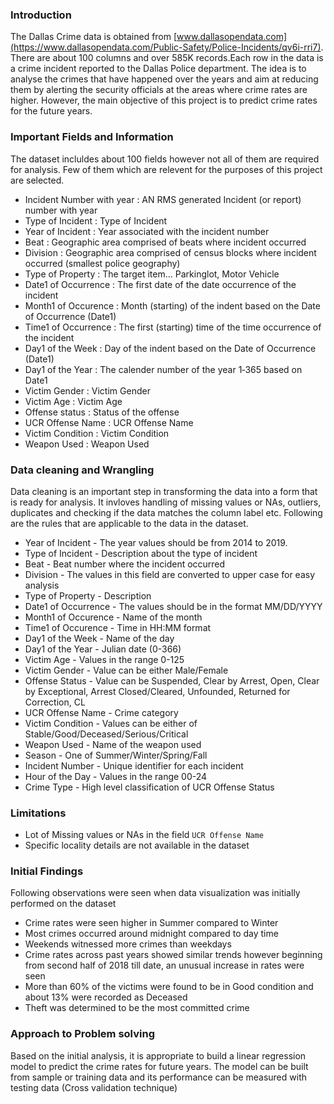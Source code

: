 ### **Introduction**

The Dallas Crime data is obtained from
[www.dallasopendata.com](https://www.dallasopendata.com/Public-Safety/Police-Incidents/qv6i-rri7).
There are about 100 columns and over 585K records.Each row in the data
is a crime incident reported to the Dallas Police department. The idea
is to analyse the crimes that have happened over the years and aim at
reducing them by alerting the security officials at the areas where
crime rates are higher. However, the main objective of this project is
to predict crime rates for the future years.

### **Important Fields and Information**

The dataset incluldes about 100 fields however not all of them are
required for analysis. Few of them which are relevent for the purposes
of this project are selected.

-   Incident Number with year : AN RMS generated Incident (or report)
    number with year
-   Type of Incident : Type of Incident
-   Year of Incident : Year associated with the incident number
-   Beat : Geographic area comprised of beats where incident occurred
-   Division : Geographic area comprised of census blocks where incident
    occurred (smallest police geography)
-   Type of Property : The target item… Parkinglot, Motor Vehicle
-   Date1 of Occurrence : The first date of the date occurrence of the
    incident
-   Month1 of Occurence : Month (starting) of the indent based on the
    Date of Occurrence (Date1)
-   Time1 of Occurrence : The first (starting) time of the time
    occurrence of the incident
-   Day1 of the Week : Day of the indent based on the Date of Occurrence
    (Date1)
-   Day1 of the Year : The calender number of the year 1‐365 based on
    Date1
-   Victim Gender : Victim Gender
-   Victim Age : Victim Age
-   Offense status : Status of the offense
-   UCR Offense Name : UCR Offense Name
-   Victim Condition : Victim Condition
-   Weapon Used : Weapon Used

### **Data cleaning and Wrangling**

Data cleaning is an important step in transforming the data into a form
that is ready for analysis. It invloves handling of missing values or
NAs, outliers, duplicates and checking if the data matches the column
label etc. Following are the rules that are applicable to the data in
the dataset.

-   Year of Incident - The year values should be from 2014 to 2019.
-   Type of Incident - Description about the type of incident
-   Beat - Beat number where the incident occurred
-   Division - The values in this field are converted to upper case for
    easy analysis
-   Type of Property - Description  
-   Date1 of Occurrence - The values should be in the format MM/DD/YYYY
-   Month1 of Occurence - Name of the month
-   Time1 of Occurence - Time in HH:MM format
-   Day1 of the Week - Name of the day
-   Day1 of the Year - Julian date (0-366)
-   Victim Age - Values in the range 0-125
-   Victim Gender - Value can be either Male/Female
-   Offense Status - Value can be Suspended, Clear by Arrest, Open,
    Clear by Exceptional, Arrest Closed/Cleared, Unfounded, Returned for
    Correction, CL  
-   UCR Offense Name - Crime category
-   Victim Condition - Values can be either of
    Stable/Good/Deceased/Serious/Critical
-   Weapon Used - Name of the weapon used
-   Season - One of Summer/Winter/Spring/Fall
-   Incident Number - Unique identifier for each incident
-   Hour of the Day - Values in the range 00-24
-   Crime Type - High level classification of UCR Offense Status

### **Limitations**

-   Lot of Missing values or NAs in the field `UCR Offense Name`
-   Specific locality details are not available in the dataset

### **Initial Findings**

Following observations were seen when data visualization was initially
performed on the dataset

-   Crime rates were seen higher in Summer compared to Winter
-   Most crimes occurred around midnight compared to day time
-   Weekends witnessed more crimes than weekdays
-   Crime rates across past years showed similar trends however
    beginning from second half of 2018 till date, an unusual increase in
    rates were seen
-   More than 60% of the victims were found to be in Good condition and
    about 13% were recorded as Deceased
-   Theft was determined to be the most committed crime

### **Approach to Problem solving**

Based on the initial analysis, it is appropriate to build a linear
regression model to predict the crime rates for future years. The model
can be built from sample or training data and its performance can be
measured with testing data (Cross validation technique)

